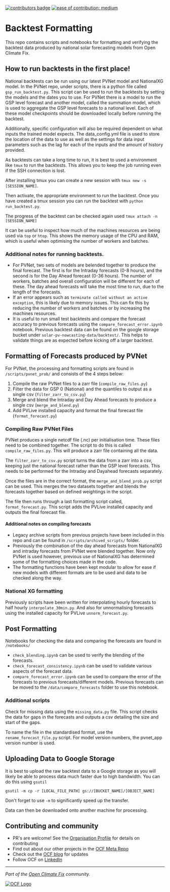 
[![contributors badge](https://img.shields.io/github/contributors/openclimatefix/uk-pv-backtest?color=FFFFFF)](    https://github.com/openclimatefix/uk-pv-backtest/graphs/contributors) 
[![ease of contribution: medium](https://img.shields.io/badge/ease%20of%20contribution:%20medium-f4900c)](https://github.com/openclimatefix/ocf-meta-repo?tab=readme-ov-file#overview-of-ocfs-nowcasting-repositories)


# Backtest Formatting

This repo contains scripts and notebooks for formatting and verifying the backtest data produced by national solar forecasting models from Open Climate Fix.

## How to run backtests in the first place!

National backtests can be run using our latest PVNet model and NationalXG model. In the PVNet repo, under scripts, there is a python file called `gsp_run_backtest.py`. This script can be used to run the backtests by setting the models and the dates you to use. For PVNet there is a model to run the GSP level forecast and another model, called the summation model, which is used to aggregate the GSP level forecasts to a national level. Each of these model checkpoints should be downloaded locally before running the backtest.

Additionally, specific configuration will also be required dependent on what inputs the trained model expects. The data_config.yml file is used to store the location of the data to use as well as the settings for data input parameters such as the lag for each of the inputs and the amount of history provided.

As backtests can take a long time to run, it is best to used a environment like `tmux` to run the backtests. This allows you to keep the job running even if the SSH connection is lost.

After installing tmux you can create a new session with `tmux new -s [SESSION_NAME]`.

Then activate, the appropriate environment to run the backtest. Once you have created a tmux session you can run the backtest with `python run_backtest.py`.

The progress of the backtest can be checked again used `tmux attach -n [SESSION_NAME]`

It can be useful to inspect how much of the machines resources are being used via `top` or `htop`. This shows the memory usage of the CPU and RAM, which is useful when optimising the number of workers and batches.


### Additional notes for running backtests.

- For PVNet, two sets of models are belended together to produce the final forecast. The first is for the Intraday forecasts (0-8 hours), and the second is for the Day Ahead forecast (0-36 hours). The number of workers, batches and overall configuration will be different for each of these. The day ahead forecasts will take the most time to run, due to the length of the forecasts.
- If an error appears such as `terminate called without an active exception`, this is likely due to memory issues. This can fix this by reducing the number of workers and batches or by increasing the machines resources.
- It is useful to run small test backtests and compare the forecast accuracy to previous forecasts using the `compare_forecast_error.ipynb` notebook. Previous backtest data can be found on the google storage bucket under `solar-pv-nowcasting-data/backtest/`. This helps to validate things are as expected before kicking off a larger backtest.


## Formatting of Forecasts produced by PVNet

For PVNet, the processing and formatting scripts are found in `/scripts/pvnet_prob/` and consists of the 4 steps below:

1. Compile the raw PVNet files to a zarr file (`compile_raw_files.py`)
2. Filter the data for GSP 0 (National) and the quantiles to output as a single csv (`filter_zarr_to_csv.py`)
3. Merge and blend the Intraday and Day Ahead forecasts to produce a single csv (`merge_and_blend.py`)
4. Add PVLive installed capacity and format the final forecast file (`format_forecast.py`)


### Compiling Raw PVNet Files
PVNet produces a single netcdf file (.nc) per initialisation time. These files need to be combined together. The script to do this is called `compile_raw_files.py`. This will produce a zarr file containing all the data.

The `filter_zarr_to_csv.py` script turns the data from a zarr into a csv, keeping just the national forecast rather than the GSP level forecasts. This needs to be performed for the Intraday and Dayahead forecasts separately.

Once the files are in the correct format, the `merge_and_blend_prob.py` script can be used. This merges the two datasets together and blends the forecasts together based on defined weightings in the script.

The file then runs through a last formatting script called, `format_forecast.py`. This script adds the PVLive installed capacity and outputs the final forecast file.


#### Additional notes on compiling forecasts

- Legacy archive scripts from previous projects have been included in this repo and can be found in `/scripts/archived_scripts/` folder.
- Previously the combination of the day ahead forecasts from NationalXG and intraday forecasts from PVNet were blended together. Now only PVNet is used however, previous use of NationalXG has determined some of the formatting choices made in the code.
- The formatting functions have been kept modular to allow for ease if new models with different formats are to be used and data to be checked along the way.


### National XG formatting

Previously scripts have been written for interpolating hourly forecasts to half hourly `interpolate_30min.py`. And also for unnormalising forecasts using the installed capacity for PVLive `unnorm_forecast.py`.

## Post Formatting

Notebooks for checking the data and comparing the forecasts are found in `/notebooks/`
- `check_blending.ipynb` can be used to verify the blending of the forecasts.
- `check_forecast_consistency.ipynb` can be used to validate various aspects of the forecast data.
- `compare_forecast_error.ipynb` can be used to compare the error of the forecasts to previous forecasts/different models. Previous forecasts can be moved to the `/data/compare_forecasts` folder to use this notebook.

### Additional scripts

Check for missing data using the `missing_data.py` file. This script checks the data for gaps in the forecasts and outputs a csv detailing the size and start of the gaps.

To name the file in the standardised format, use the `rename_forecast_file.py` script. For model version numbers, the pvnet_app version number is used.


## Uploading Data to Google Storage

It is best to upload the raw backtest data to a Google storage as you will likely be able to process data much faster due to high bandwidth. You can do this using `gsutil`

`gsutil -m cp -r [LOCAL_FILE_PATH] gs://[BUCKET_NAME]/[OBJECT_NAME]`

Don't forget to use `-m` to significantly speed up the transfer.

Data can then be downloaded onto another machine for processing.

## Contributing and community

- PR's are welcome! See the [Organisation Profile](https://github.com/openclimatefix) for details on contributing
- Find out about our other projects in the [OCF Meta Repo](https://github.com/openclimatefix/ocf-meta-repo)
- Check out the [OCF blog](https://openclimatefix.org/blog) for updates
- Follow OCF on [LinkedIn](https://uk.linkedin.com/company/open-climate-fix)

---

*Part of the [Open Climate Fix](https://github.com/orgs/openclimatefix/people) community.*

[![OCF Logo](https://cdn.prod.website-files.com/62d92550f6774db58d441cca/6324a2038936ecda71599a8b_OCF_Logo_black_trans.png)](https://openclimatefix.org)
